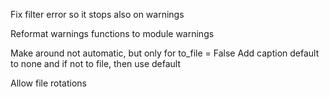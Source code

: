 Fix filter error so it stops also on warnings

Reformat warnings functions to module warnings

Make around not automatic, but only for to_file = False
Add caption default to none and if not to file, then use default

Allow file rotations

